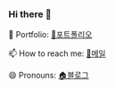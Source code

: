 ### Hi there 👋

🌱 Portfolio: [📃포트폴리오](./포트폴리오.pdf)

📫 How to reach me: [📧메일](knmy0101@gmail.com)
 
😄 Pronouns: [🏠블로그](https://bb-library.tistory.com/)

